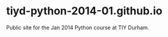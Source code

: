 tiyd-python-2014-01.github.io
=============================

Public site for the Jan 2014 Python course at TIY Durham.
